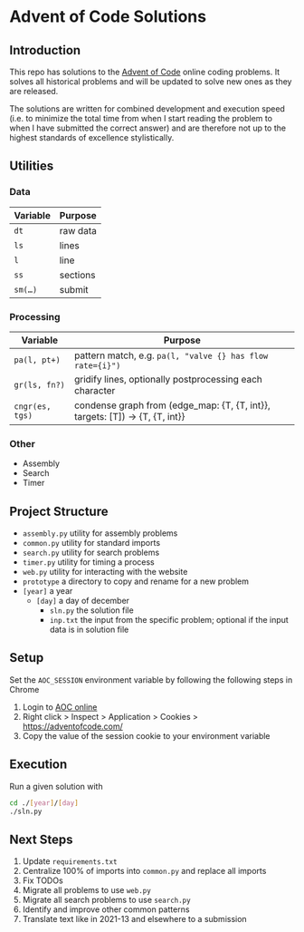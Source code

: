 # Advent of Code Solutions


## Introduction

This repo has solutions to the [Advent of Code](https://adventofcode.com/) 
online coding problems. It solves all historical problems and will be updated 
to solve new ones as they are released.

The solutions are written for combined development and execution speed (i.e. 
to minimize the total time from when I start reading the problem to when I have 
submitted the correct answer) and are therefore not up to the highest standards 
of excellence stylistically.


## Utilities

### Data

| Variable | Purpose   |
| -------- | --------- |
| `dt`     |  raw data |
| `ls`     |  lines    |
| `l `     |  line     |
| `ss`     |  sections |
| `sm(…)`  |  submit   |

### Processing

| Variable        | Purpose                                                                      |
| --------------- | ---------------------------------------------------------------------------- |
| `pa(l, pt+)`    | pattern match, e.g. `pa(l, "valve {} has flow rate={i}")`                    |
| `gr(ls, fn?)`   | gridify lines, optionally postprocessing each character                      |
| `cngr(es, tgs)` | condense graph from (edge_map: {T, {T, int}}, targets: [T]) -> {T, {T, int}} |

### Other

- Assembly
- Search
- Timer


## Project Structure

- `assembly.py` utility for assembly problems
- `common.py` utility for standard imports
- `search.py` utility for search problems
- `timer.py` utility for timing a process
- `web.py` utility for interacting with the website
- `prototype` a directory to copy and rename for a new problem
- `[year]` a year
  - `[day]` a day of december
    - `sln.py` the solution file
    - `inp.txt` the input from the specific problem; optional if the input data is in solution file


## Setup

Set the `AOC_SESSION` environment variable by following the following steps in Chrome

1. Login to [AOC online](https://adventofcode.com/)
1. Right click > Inspect > Application > Cookies > https://adventofcode.com/
1. Copy the value of the session cookie to your environment variable


## Execution

Run a given solution with
```bash
cd ./[year]/[day]
./sln.py
```


## Next Steps

1. Update `requirements.txt`
1. Centralize 100% of imports into `common.py` and replace all imports
1. Fix TODOs
1. Migrate all problems to use `web.py`
1. Migrate all search problems to use `search.py`
1. Identify and improve other common patterns
1. Translate text like in 2021-13 and elsewhere to a submission
